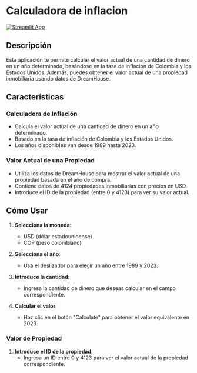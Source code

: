 # Calculadora de inflacion

[![Streamlit App](https://static.streamlit.io/badges/streamlit_badge_black_white.svg)](https://inflacion-calc-dreamhomes-jsebastiands.streamlit.app/)

## Descripción

Esta aplicación te permite calcular el valor actual de una cantidad de dinero en un año determinado, basándose en la tasa de inflación de Colombia y los Estados Unidos. Además, puedes obtener el valor actual de una propiedad inmobiliaria usando datos de DreamHouse.

## Características

### Calculadora de Inflación

- Calcula el valor actual de una cantidad de dinero en un año determinado.
- Basado en la tasa de inflación de Colombia y los Estados Unidos.
- Los años disponibles van desde 1989 hasta 2023.

### Valor Actual de una Propiedad

- Utiliza los datos de DreamHouse para mostrar el valor actual de una propiedad basada en el año de compra.
- Contiene datos de 4124 propiedades inmobiliarias con precios en USD.
- Introduce el ID de la propiedad (entre 0 y 4123) para ver su valor actual.

## Cómo Usar

1. **Selecciona la moneda**:
    - USD (dólar estadounidense)
    - COP (peso colombiano)

2. **Selecciona el año**:
    - Usa el deslizador para elegir un año entre 1989 y 2023.

3. **Introduce la cantidad**:
    - Ingresa la cantidad de dinero que deseas calcular en el campo correspondiente.

4. **Calcular el valor**:
    - Haz clic en el botón "Calculate" para obtener el valor equivalente en 2023.

### Valor de Propiedad

1. **Introduce el ID de la propiedad**:
    - Ingresa un ID entre 0 y 4123 para ver el valor actual de la propiedad correspondiente.
